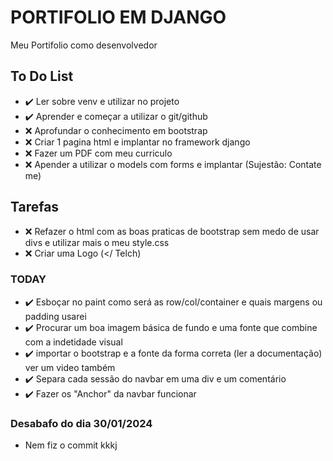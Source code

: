 # PORTIFOLIO EM DJANGO

Meu Portifolio como desenvolvedor

## To Do List

- :heavy_check_mark: Ler sobre venv e utilizar no projeto
- :heavy_check_mark: Aprender e começar a utilizar o git/github
- :x: Aprofundar o conhecimento em bootstrap
- :x: Criar 1 pagina html e implantar no framework django
- :x: Fazer um PDF com meu curriculo
- :x: Apender a utilizar o models com forms e implantar (Sujestão: Contate me)

## Tarefas

- :x: Refazer o html com as boas praticas de bootstrap sem medo de usar divs e utilizar mais o meu style.css
- :x: Criar uma Logo (</ Telch)

### TODAY

- :heavy_check_mark: Esboçar no paint como será as row/col/container e quais margens ou padding usarei
- :heavy_check_mark: Procurar um boa imagem básica de fundo e uma fonte que combine com a indetidade visual
- :heavy_check_mark: importar o bootstrap e a fonte da forma correta (ler a documentação) ver um video também
- :heavy_check_mark: Separa cada sessão do navbar em uma div e um comentário
- :heavy_check_mark: Fazer os "Anchor" da navbar funcionar

### Desabafo do dia 30/01/2024

- Nem fiz o commit kkkj
